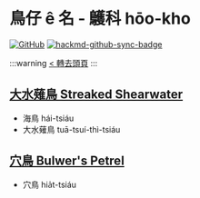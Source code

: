 # 鳥仔 ê 名 - 鸌科 hōo-kho

[![GitHub](https://img.shields.io/badge/GitHub-black?logo=github)](https://github.com/siansiansu/tsiau-a-e-mia)
[![hackmd-github-sync-badge](https://hackmd.io/2uhlfkTQQxKmBSm3WqJLKg/badge)](https://hackmd.io/2uhlfkTQQxKmBSm3WqJLKg)

:::warning
[< 轉去頭頁](https://hackmd.io/@siansiansu/Hy4VzNvha)
:::

## [大水薙鳥 Streaked Shearwater](https://www.instagram.com/p/CmoL9gAP0O8/)

- 海鳥 hái-tsiáu
- 大水薙鳥 tuā-tsuí-thì-tsiáu

## [穴鳥 Bulwer's Petrel](https://www.instagram.com/p/Cmd3oVePbM5/)

- 穴鳥 hia̍t-tsiáu
